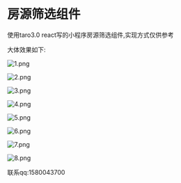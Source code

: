 # 房源筛选组件

使用taro3.0 react写的小程序房源筛选组件,实现方式仅供参考

大体效果如下:

![1.png](https://upload-images.jianshu.io/upload_images/13029931-92b7a4ffd1f3525b.png?imageMogr2/auto-orient/strip%7CimageView2/2/w/1240)

![2.png](https://upload-images.jianshu.io/upload_images/13029931-e124e3bb7d011014.png?imageMogr2/auto-orient/strip%7CimageView2/2/w/1240)

![3.png](https://upload-images.jianshu.io/upload_images/13029931-38c0f779aa9f515b.png?imageMogr2/auto-orient/strip%7CimageView2/2/w/1240)

![4.png](https://upload-images.jianshu.io/upload_images/13029931-79b5c7f05795d557.png?imageMogr2/auto-orient/strip%7CimageView2/2/w/1240)

![5.png](https://upload-images.jianshu.io/upload_images/13029931-d591c1a03e64bc22.png?imageMogr2/auto-orient/strip%7CimageView2/2/w/1240)

![6.png](https://upload-images.jianshu.io/upload_images/13029931-5bc4b390a4a07c6a.png?imageMogr2/auto-orient/strip%7CimageView2/2/w/1240)

![7.png](https://upload-images.jianshu.io/upload_images/13029931-0554d91587a4385a.png?imageMogr2/auto-orient/strip%7CimageView2/2/w/1240)

![8.png](https://upload-images.jianshu.io/upload_images/13029931-0756364adf7f4b18.png?imageMogr2/auto-orient/strip%7CimageView2/2/w/1240)


联系qq:1580043700
